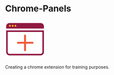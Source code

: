 Chrome-Panels
=============

<img src="./dist/img/128x128.png" width="128" alt="logo">

Creating a chrome extension for training purposes.
